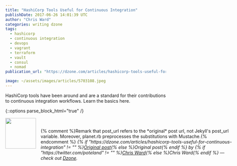 ```yaml
---
title: "HashiCorp Tools Useful for Continuous Integration"
publishDate: 2017-06-26 14:01:39 UTC
author: "Chris Ward"
categories: writing dzone
tags:
  - hashicorp
  - continuous integration
  - devops
  - vagrant
  - terraform
  - vault
  - consul
  - nomad
publication_url: "https://dzone.com/articles/hashicorp-tools-useful-for-continuous-integration"

image: ~/assets/images/articles/5703108.jpeg
---
```

HashiCorp tools have been around and are a standard for their contributions to continuous integration workflows. Learn the basics here.


{::options parse_block_html="true" /}
<div class="author">
   <img src="https://www.rss-specifications.com/rss-spec-rss.gif" style="width: 96px; height: 96;">
   <span style="position: absolute; padding: 32px 15px;">{% comment %}Remark that post_url refers to the *original* post url, not Jekyll's post_url variable. Moreover, planet.rb preprocesses the substitutions with Mustache.{% endcomment %}
      <i>{% if "https://dzone.com/articles/hashicorp-tools-useful-for-continuous-integration" != "" %}<a href="https://dzone.com/articles/hashicorp-tools-useful-for-continuous-integration">Original post</a>{% else %}Original post{% endif %} by {% if "https://twitter.com/poteland" != "" %}<a href="https://twitter.com/poteland">Chris Ward</a>{% else %}Chris Ward{% endif %} &mdash; check out <a href="https://dzone.com">Dzone</a>.</i>
  </span>
</div>
